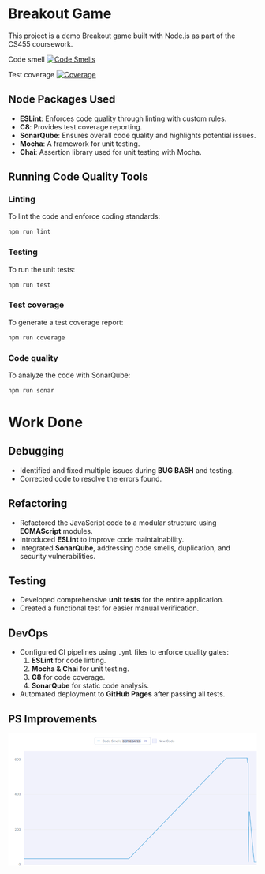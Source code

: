 # Breakout Game

This project is a demo Breakout game built with Node.js as part of the CS455 coursework.

Code smell [![Code Smells](https://sonarcloud.io/api/project_badges/measure?project=breakout-game&metric=code_smells)](https://sonarcloud.io/summary/overall?id=adityak-21_breakout-game)

Test coverage
[<img src="https://github.githubassets.com/images/modules/logos_page/GitHub-Mark.png" alt="Coverage" width="30"/>](https://kartik-r-soni.github.io/breakout-game-code-coverage/)

## Node Packages Used

- **ESLint**: Enforces code quality through linting with custom rules.
- **C8**: Provides test coverage reporting.
- **SonarQube**: Ensures overall code quality and highlights potential issues.
- **Mocha**: A framework for unit testing.
- **Chai**: Assertion library used for unit testing with Mocha.

## Running Code Quality Tools

### Linting
To lint the code and enforce coding standards:
```bash
npm run lint
```
### Testing
To run the unit tests:
```bash
npm run test
```
### Test coverage
To generate a test coverage report:
```bash
npm run coverage
```
### Code quality
To analyze the code with SonarQube:
```bash
npm run sonar
```
# Work Done

## Debugging
- Identified and fixed multiple issues during **BUG BASH** and testing.
- Corrected code to resolve the errors found.

## Refactoring
- Refactored the JavaScript code to a modular structure using **ECMAScript** modules.
- Introduced **ESLint** to improve code maintainability.
- Integrated **SonarQube**, addressing code smells, duplication, and security vulnerabilities.

## Testing
- Developed comprehensive **unit tests** for the entire application.
- Created a functional test for easier manual verification.

## DevOps
- Configured CI pipelines using `.yml` files to enforce quality gates:
  1. **ESLint** for code linting.
  2. **Mocha & Chai** for unit testing.
  3. **C8** for code coverage.
  4. **SonarQube** for static code analysis.
- Automated deployment to **GitHub Pages** after passing all tests.


## PS Improvements
![Some random photo](./Metrices/Improvement_graph/Code_Smells.png)
